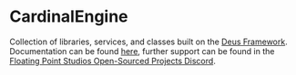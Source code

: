 # CardinalEngine

Collection of libraries, services, and classes built on the [Deus Framework](https://floating-point-studios.github.io/CardinalEngine/CardinalEngine/usage/).
Documentation can be found [here](https://floating-point-studios.github.io/CardinalEngine/DeusFramework/usage/), further support can be found in the [Floating Point Studios Open-Sourced Projects Discord](https://discord.gg/C7Qf86KtnP).